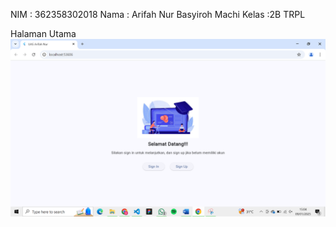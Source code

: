 NIM : 362358302018
Nama : Arifah Nur Basyiroh Machi
Kelas :2B TRPL

Halaman Utama
![alt text](image.png)